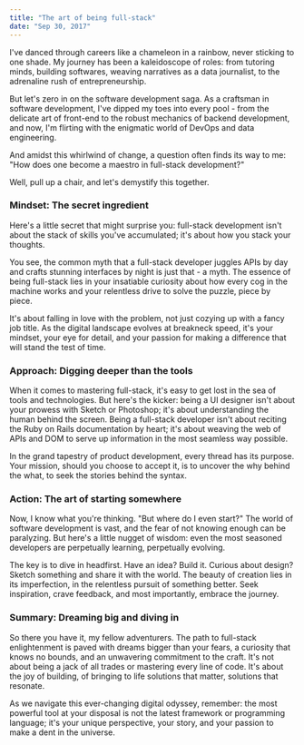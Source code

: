 ```yaml
---
title: "The art of being full-stack"
date: "Sep 30, 2017"
---
```


I've danced through careers like a chameleon in a rainbow, never sticking to one shade. My journey has been a kaleidoscope of roles: from tutoring minds, building softwares, weaving narratives as a data journalist, to the adrenaline rush of entrepreneurship.

But let's zero in on the software development saga. As a craftsman in software development, I've dipped my toes into every pool - from the delicate art of front-end to the robust mechanics of backend development, and now, I'm flirting with the enigmatic world of DevOps and data engineering.

And amidst this whirlwind of change, a question often finds its way to me: "How does one become a maestro in full-stack development?"

Well, pull up a chair, and let's demystify this together.

### Mindset: The secret ingredient

Here's a little secret that might surprise you: full-stack development isn't about the stack of skills you've accumulated; it's about how you stack your thoughts.

You see, the common myth that a full-stack developer juggles APIs by day and crafts stunning interfaces by night is just that - a myth. The essence of being full-stack lies in your insatiable curiosity about how every cog in the machine works and your relentless drive to solve the puzzle, piece by piece.

It's about falling in love with the problem, not just cozying up with a fancy job title. As the digital landscape evolves at breakneck speed, it's your mindset, your eye for detail, and your passion for making a difference that will stand the test of time.

### Approach: Digging deeper than the tools

When it comes to mastering full-stack, it's easy to get lost in the sea of tools and technologies. But here's the kicker: being a UI designer isn't about your prowess with Sketch or Photoshop; it's about understanding the human behind the screen. Being a full-stack developer isn't about reciting the Ruby on Rails documentation by heart; it's about weaving the web of APIs and DOM to serve up information in the most seamless way possible.

In the grand tapestry of product development, every thread has its purpose. Your mission, should you choose to accept it, is to uncover the why behind the what, to seek the stories behind the syntax.

### Action: The art of starting somewhere

Now, I know what you're thinking. "But where do I even start?" The world of software development is vast, and the fear of not knowing enough can be paralyzing. But here's a little nugget of wisdom: even the most seasoned developers are perpetually learning, perpetually evolving.

The key is to dive in headfirst. Have an idea? Build it. Curious about design? Sketch something and share it with the world. The beauty of creation lies in its imperfection, in the relentless pursuit of something better. Seek inspiration, crave feedback, and most importantly, embrace the journey.

### Summary: Dreaming big and diving in

So there you have it, my fellow adventurers. The path to full-stack enlightenment is paved with dreams bigger than your fears, a curiosity that knows no bounds, and an unwavering commitment to the craft. It's not about being a jack of all trades or mastering every line of code. It's about the joy of building, of bringing to life solutions that matter, solutions that resonate.

As we navigate this ever-changing digital odyssey, remember: the most powerful tool at your disposal is not the latest framework or programming language; it's your unique perspective, your story, and your passion to make a dent in the universe.
